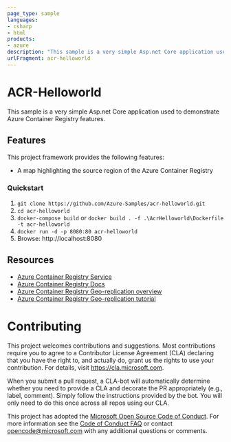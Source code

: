 ```yaml
---
page_type: sample
languages:
- csharp
- html
products:
- azure
description: "This sample is a very simple Asp.net Core application used to demonstrate Azure Container Registry features."
urlFragment: acr-helloworld
---
```


# ACR-Helloworld

This sample is a very simple Asp.net Core application used to demonstrate Azure Container Registry features.

## Features

This project framework provides the following features:

* A map highlighting the source region of the Azure Container Registry

### Quickstart

1. `git clone https://github.com/Azure-Samples/acr-helloworld.git`
2. `cd acr-helloworld`
3. `docker-compose build`
or `docker build . -f .\AcrHelloworld\Dockerfile -t acr-helloworld`
4. `docker run -d -p 8080:80 acr-helloworld`
5. Browse: http://localhost:8080

## Resources

- [Azure Container Registry Service](https://aka.ms/acr)
- [Azure Container Registry Docs](https://aka.ms/acr/docs)
- [Azure Container Registry Geo-replication overview](https://docs.microsoft.com/en-us/azure/container-registry/container-registry-geo-replication)
- [Azure Container Registry Geo-replication tutorial](https://docs.microsoft.com/en-us/azure/container-registry/container-registry-tutorial-prepare-app)

# Contributing

This project welcomes contributions and suggestions.  Most contributions require you to agree to a
Contributor License Agreement (CLA) declaring that you have the right to, and actually do, grant us
the rights to use your contribution. For details, visit https://cla.microsoft.com.

When you submit a pull request, a CLA-bot will automatically determine whether you need to provide
a CLA and decorate the PR appropriately (e.g., label, comment). Simply follow the instructions
provided by the bot. You will only need to do this once across all repos using our CLA.

This project has adopted the [Microsoft Open Source Code of Conduct](https://opensource.microsoft.com/codeofconduct/).
For more information see the [Code of Conduct FAQ](https://opensource.microsoft.com/codeofconduct/faq/) or
contact [opencode@microsoft.com](mailto:opencode@microsoft.com) with any additional questions or comments.
